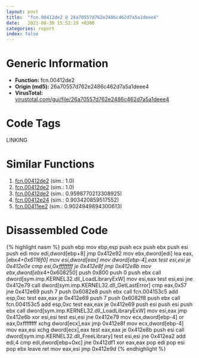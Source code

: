 ```yaml
---
layout: post
title:  "fcn.00412de2 @ 26a70557d762e2486c462d7a5a1deee4"
date:   2021-08-30 15:52:19 +0300
categories: report
index: false
---
```


# Generic Information
- **Function:** fcn.00412de2
- **Origin (md5):** 26a70557d762e2486c462d7a5a1deee4
- **VirusTotal:** [virustotal.com/gui/file/26a70557d762e2486c462d7a5a1deee4][virustotal_ref]

# Code Tags
<span class="tag" id="LINKING">LINKING</span>


# Similar Functions

1. [fcn.00412de2][similar_1_ref] (sim.: 1.0)
2. [fcn.00412de2][similar_2_ref] (sim.: 1.0)
3. [fcn.00412de2][similar_3_ref] (sim.: 0.9598770213308925)
4. [fcn.00412e24][similar_4_ref] (sim.: 0.903420859517552)
5. [fcn.00411ee2][similar_5_ref] (sim.: 0.9024949894300613)


# Disassembled Code

{% highlight nasm %}
push ebp
mov ebp,esp
push ecx
push ebx
push esi
push edi
mov edi,dword[ebp+8]
jmp 0x412e92
mov ebx,dword[edi]
lea eax,[ebx*4+0x6116f0]
mov esi,dword[eax]
mov dword[ebp-4],eax
test esi,esi
je 0x412e0e
cmp esi,0xffffffff
je 0x412e8f
jmp 0x412e8b
mov ebx,dword[ebx*4+0x608250]
push 0x800
push 0
push ebx
call dword[sym.imp.KERNEL32.dll_LoadLibraryExW]
mov esi,eax
test esi,esi
jne 0x412e79
call dword[sym.imp.KERNEL32.dll_GetLastError]
cmp eax,0x57
jne 0x412e69
push 7
push 0x6082e8
push ebx
call fcn.004153c5
add esp,0xc
test eax,eax
je 0x412e69
push 7
push 0x6082f8
push ebx
call fcn.004153c5
add esp,0xc
test eax,eax
je 0x412e69
push esi
push esi
push ebx
call dword[sym.imp.KERNEL32.dll_LoadLibraryExW]
mov esi,eax
jmp 0x412e6b
xor esi,esi
test esi,esi
jne 0x412e79
mov ecx,dword[ebp-4]
or eax,0xffffffff
xchg dword[ecx],eax
jmp 0x412e8f
mov ecx,dword[ebp-4]
mov eax,esi
xchg dword[ecx],eax
test eax,eax
je 0x412e8b
push esi
call dword[sym.imp.KERNEL32.dll_FreeLibrary]
test esi,esi
jne 0x412ea2
add edi,4
cmp edi,dword[ebp+0xc]
jne 0x412df1
xor eax,eax
pop edi
pop esi
pop ebx
leave 
ret 
mov eax,esi
jmp 0x412e9d
{% endhighlight %}


[similar_1_ref]: /report/fcn.00412de2@e71d3562ad1716eb3653036c0b2af0b5
[similar_2_ref]: /report/fcn.00412de2@1efd54b6a8c6c82ca2f05c2c8a5b387f
[similar_3_ref]: /report/fcn.00412de2@33755acdcc496b7cf141bfd1caed6919
[similar_4_ref]: /report/fcn.00412e24@64e66e284dcd12bef07260fe06b1f0e9
[similar_5_ref]: /report/fcn.00411ee2@aa974dc5fff056e4382e61f8a2699e58
[virustotal_ref]: https://www.virustotal.com/gui/file/26a70557d762e2486c462d7a5a1deee4